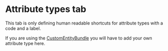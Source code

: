 # Attribute types tab

This tab is only defining human readable shortcuts for attribute types with a code and a label.

If you are using the [CustomEntityBundle](https://github.com/akeneo/CustomEntityBundle) you will have to add your own attribute type here.
